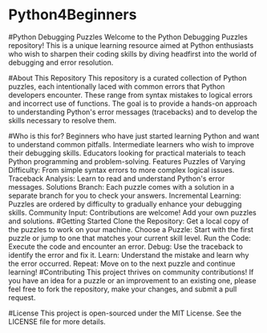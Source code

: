 # Python4Beginners

#Python Debugging Puzzles
Welcome to the Python Debugging Puzzles repository! This is a unique learning resource aimed at Python enthusiasts who wish to sharpen their coding skills by diving headfirst into the world of debugging and error resolution.

#About This Repository
This repository is a curated collection of Python puzzles, each intentionally laced with common errors that Python developers encounter. These range from syntax mistakes to logical errors and incorrect use of functions. The goal is to provide a hands-on approach to understanding Python's error messages (tracebacks) and to develop the skills necessary to resolve them.

#Who is this for?
Beginners who have just started learning Python and want to understand common pitfalls.
Intermediate learners who wish to improve their debugging skills.
Educators looking for practical materials to teach Python programming and problem-solving.
Features
Puzzles of Varying Difficulty: From simple syntax errors to more complex logical issues.
Traceback Analysis: Learn to read and understand Python's error messages.
Solutions Branch: Each puzzle comes with a solution in a separate branch for you to check your answers.
Incremental Learning: Puzzles are ordered by difficulty to gradually enhance your debugging skills.
Community Input: Contributions are welcome! Add your own puzzles and solutions.
#Getting Started
Clone the Repository: Get a local copy of the puzzles to work on your machine.
Choose a Puzzle: Start with the first puzzle or jump to one that matches your current skill level.
Run the Code: Execute the code and encounter an error.
Debug: Use the traceback to identify the error and fix it.
Learn: Understand the mistake and learn why the error occurred.
Repeat: Move on to the next puzzle and continue learning!
#Contributing
This project thrives on community contributions! If you have an idea for a puzzle or an improvement to an existing one, please feel free to fork the repository, make your changes, and submit a pull request.

#License
This project is open-sourced under the MIT License. See the LICENSE file for more details.
